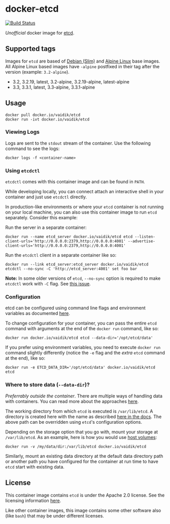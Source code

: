 # docker-etcd

[![Build Status](https://api.travis-ci.org/vaidik/docker-etcd.svg?branch=master)](https://travis-ci.org/vaidik/docker-etcd)

*Unofficial* docker image for [etcd](https://coreos.com/etcd/).

## Supported tags

Images for `etcd` are based of [Debian (Slim)][0] and [Alpine Linux][1] base
images. All Alpine Linux based images have `-alpine` postfixed in their tag
after the version (example: `3.2-alpine`).

* 3.2, 3.2.19, latest, 3.2-alpine, 3.2.19-alpine, latest-alpine
* 3.3, 3.3.1, latest, 3.3-alpine, 3.3.1-alpine

[0]: https://hub.docker.com/_/debian/
[1]: https://hub.docker.com/_/alpine/

## Usage

```
docker pull docker.io/vaidik/etcd
docker run -ivt docker.io/vaidik/etcd
```

### Viewing Logs

Logs are sent to the `stdout` stream of the container. Use the following command
to see the logs:

```
docker logs -f <container-name>
```

### Using `etcdctl`

`etcdctl` comes with this container image and can be found in `PATH`.

While developing locally, you can connect attach an interactive shell in your
container and just use `etcdctl` directly.

In production-like environments or where your `etcd` container is not running on
your local machine, you can also use this container image to run `etcd`
separately. Consider this example:

Run the server in a separate container:

```
docker run --name etcd_server docker.io/vaidik/etcd etcd --listen-client-urls='http://0.0.0.0:2379,http://0.0.0.0:4001' --advertise-client-urls='http://0.0.0.0:2379,http://0.0.0.0:4001'
```

Run the `etcdctl` client in a separate container like so:

```
docker run --link etcd_server:etcd_server docker.io/vaidik/etcd etcdctl --no-sync -C 'http://etcd_server:4001' set foo bar
```

**Note:** In some older versions of `etcd`, `--no-sync` option is required to
make `etcdctl` work with `-C` flag. See [this
issue](https://github.com/coreos/etcd/issues/2734).

### Configuration

etcd can be configured using command line flags and environment variables as
documented [here](https://coreos.com/etcd/docs/latest/op-guide/configuration.html).

To change configuration for your container, you can pass the entire `etcd`
command with arguments at the end of the `docker run` command, like so:

```
docker run docker.io/vaidik/etcd etcd --data-dir='/opt/etcd/data'
```

If you prefer using environment variables, you need to execute `docker run`
command slightly differently (notice the `-e` flag and the *extra* `etcd`
command at the end), like so:

```
docker run -e ETCD_DATA_DIR='/opt/etcd/data' docker.io/vaidik/etcd etcd
```

### Where to store data (`--data-dir`)?

*Preferrably outside the container*. There are multiple ways of handling data
with containers. You can read more about the approaches [here](https://docs.docker.com/storage/).

The working directory from which `etcd` is executed is `/var/lib/etcd`. A
directory is created here with the name as described
[here in the
docs](https://coreos.com/etcd/docs/latest/op-guide/configuration.html#--data-dir).
The above path can be overridden using `etcd`'s configuration options.

Depending on the storage option that you go with, mount your storage at
`/var/lib/etcd`. As an example, here is how you would use [host
volumes](https://docs.docker.com/storage/volumes/):

```
docker run -v /my/data/dir:/var/lib/etcd docker.io/vaidik/etcd
```

Similarly, mount an existing data directory at the default data directory path
or another path you have configured for the container at run time to  have
`etcd` start with existing data.

## License

This container image contains `etcd` is under the Apache 2.0 license. See the
licensing information [here](https://github.com/coreos/etcd/#license).

Like other container images, this image contains some other software also (like
`bash`) that may be under different licenses.
